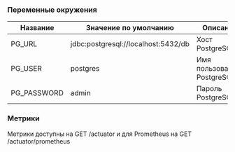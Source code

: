 
### Переменные окружения
| Название|Значение по умолчанию|Описание|
| --- |------- | ------ |
| PG_URL |jdbc:postgresql://localhost:5432/db| Хост PostgreSQL|
| PG_USER |postgres| Имя пользователя PostgreSQL |
| PG_PASSWORD |admin| Пароль PostgreSQL |

### Метрики

Метрики доступны на GET /actuator и для Prometheus на GET /actuator/prometheus